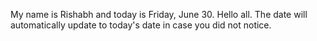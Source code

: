 My name is Rishabh and today is Friday, June 30. Hello all. The date will automatically update to today's date in case you did not notice.
